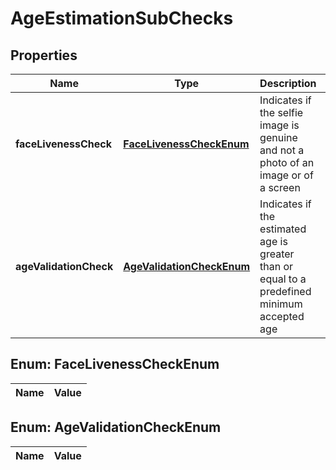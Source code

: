 

# AgeEstimationSubChecks

## Properties

Name | Type | Description | Notes
------------ | ------------- | ------------- | -------------
**faceLivenessCheck** | [**FaceLivenessCheckEnum**](#FaceLivenessCheckEnum) | Indicates if the selfie image is genuine and not a photo of an image or of a screen |  [optional]
**ageValidationCheck** | [**AgeValidationCheckEnum**](#AgeValidationCheckEnum) | Indicates if the estimated age is greater than or equal to a predefined minimum accepted age |  [optional]


## Enum: FaceLivenessCheckEnum

Name | Value
---- | -----


## Enum: AgeValidationCheckEnum

Name | Value
---- | -----




